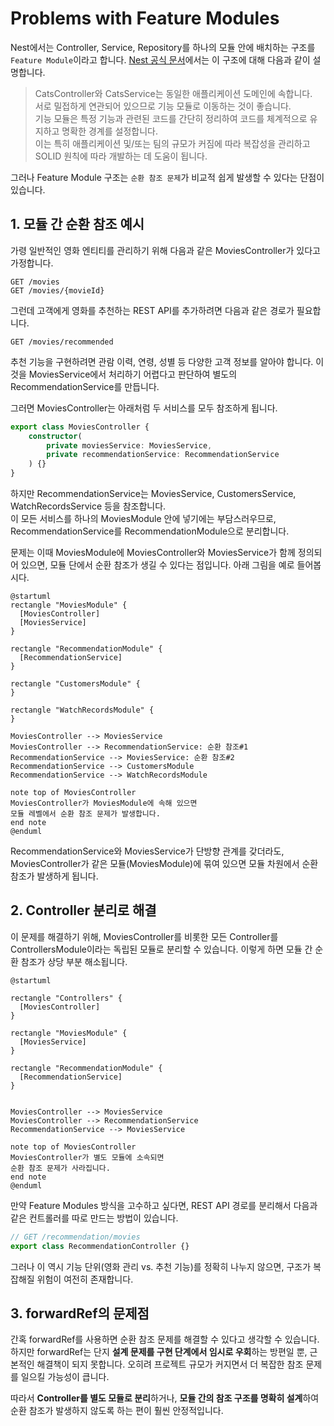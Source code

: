 # Problems with Feature Modules

Nest에서는 Controller, Service, Repository를 하나의 모듈 안에 배치하는 구조를 `Feature Module`이라고 합니다. [Nest 공식 문서](https://docs.Nest(NestJS).com/modules#feature-modules)에서는 이 구조에 대해 다음과 같이 설명합니다.

> CatsController와 CatsService는 동일한 애플리케이션 도메인에 속합니다.\
> 서로 밀접하게 연관되어 있으므로 기능 모듈로 이동하는 것이 좋습니다.\
> 기능 모듈은 특정 기능과 관련된 코드를 간단히 정리하여 코드를 체계적으로 유지하고 명확한 경계를 설정합니다.\
> 이는 특히 애플리케이션 및/또는 팀의 규모가 커짐에 따라 복잡성을 관리하고 SOLID 원칙에 따라 개발하는 데 도움이 됩니다.

그러나 Feature Module 구조는 `순환 참조 문제`가 비교적 쉽게 발생할 수 있다는 단점이 있습니다.

## 1. 모듈 간 순환 참조 예시

가령 일반적인 영화 엔티티를 관리하기 위해 다음과 같은 MoviesController가 있다고 가정합니다.

```
GET /movies
GET /movies/{movieId}
```

그런데 고객에게 영화를 추천하는 REST API를 추가하려면 다음과 같은 경로가 필요합니다.

```
GET /movies/recommended
```

추천 기능을 구현하려면 관람 이력, 연령, 성별 등 다양한 고객 정보를 알아야 합니다. 이것을 MoviesService에서 처리하기 어렵다고 판단하여 별도의 RecommendationService를 만듭니다.

그러면 MoviesController는 아래처럼 두 서비스를 모두 참조하게 됩니다.

```ts
export class MoviesController {
    constructor(
        private moviesService: MoviesService,
        private recommendationService: RecommendationService
    ) {}
}
```

하지만 RecommendationService는 MoviesService, CustomersService, WatchRecordsService 등을 참조합니다.\
이 모든 서비스를 하나의 MoviesModule 안에 넣기에는 부담스러우므로, RecommendationService를 RecommendationModule으로 분리합니다.

문제는 이때 MoviesModule에 MoviesController와 MoviesService가 함께 정의되어 있으면, 모듈 단에서 순환 참조가 생길 수 있다는 점입니다. 아래 그림을 예로 들어봅시다.

```plantuml
@startuml
rectangle "MoviesModule" {
  [MoviesController]
  [MoviesService]
}

rectangle "RecommendationModule" {
  [RecommendationService]
}

rectangle "CustomersModule" {
}

rectangle "WatchRecordsModule" {
}

MoviesController --> MoviesService
MoviesController --> RecommendationService: 순환 참조#1
RecommendationService --> MoviesService: 순환 참조#2
RecommendationService --> CustomersModule
RecommendationService --> WatchRecordsModule

note top of MoviesController
MoviesController가 MoviesModule에 속해 있으면
모듈 레벨에서 순환 참조 문제가 발생합니다.
end note
@enduml
```

RecommendationService와 MoviesService가 단방향 관계를 갖더라도, MoviesController가 같은 모듈(MoviesModule)에 묶여 있으면 모듈 차원에서 순환 참조가 발생하게 됩니다.

## 2. Controller 분리로 해결

이 문제를 해결하기 위해, MoviesController를 비롯한 모든 Controller를 ControllersModule이라는 독립된 모듈로 분리할 수 있습니다. 이렇게 하면 모듈 간 순환 참조가 상당 부분 해소됩니다.

```plantuml
@startuml

rectangle "Controllers" {
  [MoviesController]
}

rectangle "MoviesModule" {
  [MoviesService]
}

rectangle "RecommendationModule" {
  [RecommendationService]
}


MoviesController --> MoviesService
MoviesController --> RecommendationService
RecommendationService --> MoviesService

note top of MoviesController
MoviesController가 별도 모듈에 소속되면
순환 참조 문제가 사라집니다.
end note
@enduml
```

만약 Feature Modules 방식을 고수하고 싶다면, REST API 경로를 분리해서 다음과 같은 컨트롤러를 따로 만드는 방법이 있습니다.

```ts
// GET /recommendation/movies
export class RecommendationController {}
```

그러나 이 역시 기능 단위(영화 관리 vs. 추천 기능)를 정확히 나누지 않으면, 구조가 복잡해질 위험이 여전히 존재합니다.

## 3. forwardRef의 문제점

간혹 forwardRef를 사용하면 순환 참조 문제를 해결할 수 있다고 생각할 수 있습니다.\
하지만 forwardRef는 단지 **설계 문제를 구현 단계에서 임시로 우회**하는 방편일 뿐, 근본적인 해결책이 되지 못합니다. 오히려 프로젝트 규모가 커지면서 더 복잡한 참조 문제를 일으킬 가능성이 큽니다.

따라서 **Controller를 별도 모듈로 분리**하거나, **모듈 간의 참조 구조를 명확히 설계**하여 순환 참조가 발생하지 않도록 하는 편이 훨씬 안정적입니다.
